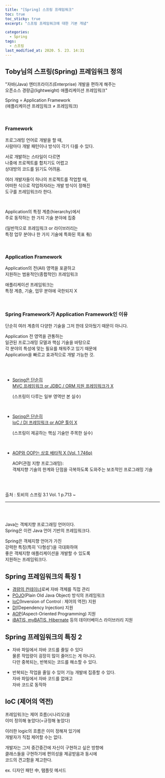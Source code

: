```yaml
---
title: "[Spring] 스프링 프레임워크"
toc: true
toc_sticky: true
excerpt: "스프링 프레임워크에 대한 기본 개념"

categories: 
  - Spring
tags: 
  - 스프링
last_modified_at: 2020. 5. 23. 14:31 
---
```


## Toby님의 스프링(Spring) 프레임워크 정의

"자바(Java) 엔터프라이즈(Enterprise) 개발을 편하게 해주는  
오픈소스 경량급(lightweight) 애플리케이션 프레임워크"

Spring  =  Application Framework  
(애플리케이션 프레임워크 ≠ 프레임워크)

<br/>

### Framework

프로그래밍 언어로 개발을 할 때,  
사람마다 개발 패턴이나 방식이 각기 다를 수 있다.

서로 개발하는 스타일이 다르면  
나중에 프로젝트를 합치기도 어렵고  
상대방의 코드를 읽기도 어려움.

여러 개발자들이 하나의 프로젝트를 작업할 때,  
어떠한 식으로 작업하자라는 개발 방식이 정해진  
도구를 프레임워크라 한다.

<br/>

Application의 특정 계층(hierarchy)에서  
주로 동작하는 한 가지 기술 분야에 집중  

(일반적으로 프레임워크 or 라이브러리는  
특정 업무 분야나 한 가지 기술에 특화된 목표 有)

<br/>

### Application Framework  

Application의 전(All) 영역을 포괄하고  
지원하는  범용적인(종합적인) 프레임워크

애플리케이션 프레임워크는  
특정 계층, 기술, 업무 분야에 국한되지 X

<br/>

### Spring Framework가 Application Framework인 이유 

단순히 여러 계층의 다양한 기술을 그저 한데 모아뒀기 때문이 아니다.

Application 전 영역을 관통하는  
일관된 프로그래밍 모델과 핵심 기술을 바탕으로  
각 분야의 특성에 맞는 필요를 채워주고 있기 때문에  
Application을 빠르고 효과적으로 개발 가능한 것.

<br/>
<br/>

- <U>Spring은 단순히  
  MVC 프레임워크 or JDBC / ORM 지원 프레임워크가 X</U>

  (스프링이 다루는 일부 영역만 본 실수)

<br/>

- <U>Spring은 단순히  
  IoC / DI 프레임워크 or AOP 툴이 X</U>  

  (스프링이 제공하는 핵심 기술만 주목한 실수)

<br/>

- <U>AOP와 OOP는 상호 배타적 X (Vol. 1 746p)</U>

  AOP(관점 지향 프로그래밍):  
  객체지향 기술의 한계와 단점을 극복하도록 도와주는 보조적인 프로그래밍 기술

<br/>
<br/>  

출처 : 토비의 스프링 3.1 Vol. 1 p.713 ~

----------------------------------------------------------------------------------------------------

<br/>
<br/>

Java는 객체지향 프로그래밍 언어이다.  
Spring은 이런 Java 언어 기반의 프레임워크다. 

Spring은 객체지향 언어가 가진  
강력한 특징(특히 '다형성')을 극대화하여  
좋은 객체지향 애플리케이션을 개발할 수 있도록  
지원하는 프레임워크다.

## Spring 프레임워크의 특징 1

- <U>경량의 컨테이너</U>로써 자바 객체를 직접 관리  
- <U>POJO</U>(Plain Old Java Object) 방식의 프레임워크  
- <U>IoC</U>(Inversion of Control : 제어의 역전) 지원  
- <U>DI</U>(Dependency Injection) 지원  
- <U>AOP</U>(Aspect-Oriented Programming) 지원
- <U>iBATIS, myBATIS, Hibernate</U> 등의 데이터베이스 라이브러리 지원

## Spring 프레임워크의 특징 2  

- 자바 파일에서 자바 코드를 줄일 수 있다  
물론 작업량이 굉장히 많이 줄어드는 게 아니다.  
다만 중복되는, 반복되는 코드를 해소할 수 있다. 

- 반복되는 작업을 줄일 수 있어 기능 개발에 집중할 수 있다.  
자바 파일에서 자바 코드를 없애고  
자바 코드로 동작하

## IoC (제어의 역전)

프레임워크는 제어 흐름(시나리오)을  
이미 정의해 놓았다(=규정해 놓았다)  

이러한 logic의 흐름은 이미 정해져 있기에  
개발자가 직접 제어할 수는 없다.

개발자는 그저 중간중간에 자신이 구현하고 싶은 방향에  
클래스들을 구현하기에 편의성을 제공받음과 동시에  
코드의 견고함을 제고한다.  

ex. 디자인 패턴 中, 탬플릿 메서드




